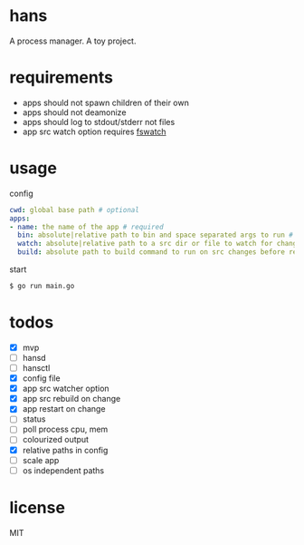 # hans
A process manager. A toy project.

# requirements
- apps should not spawn children of their own
- apps should not deamonize
- apps should log to stdout/stderr not files
- app src watch option requires [fswatch](https://github.com/emcrisostomo/fswatch)

# usage
config
```yaml
cwd: global base path # optional
apps:
- name: the name of the app # required
  bin: absolute|relative path to bin and space separated args to run # required
  watch: absolute|relative path to a src dir or file to watch for changes. Will trigger a restart of bin # optional
  build: absolute path to build command to run on src changes before restart # optional
```
start
```bash
$ go run main.go
```

# todos
- [x] mvp
- [ ] hansd
- [ ] hansctl
- [x] config file
- [x] app src watcher option
- [x] app src rebuild on change
- [x] app restart on change
- [ ] status
- [ ] poll process cpu, mem
- [ ] colourized output
- [x] relative paths in config
- [ ] scale app
- [ ] os independent paths

# license
MIT
